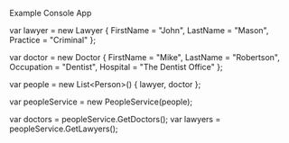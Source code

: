 Example Console App

var lawyer = new Lawyer
{
	FirstName = "John",
	LastName = "Mason",
	Practice = "Criminal"
};	

var doctor = new Doctor
{
	FirstName = "Mike",
	LastName = "Robertson",
	Occupation = "Dentist",
	Hospital = "The Dentist Office"
};

var people = new List\<Person\>()
{
	lawyer,
	doctor
};

var peopleService = new PeopleService(people);

var doctors = peopleService.GetDoctors();
var lawyers = peopleService.GetLawyers();

